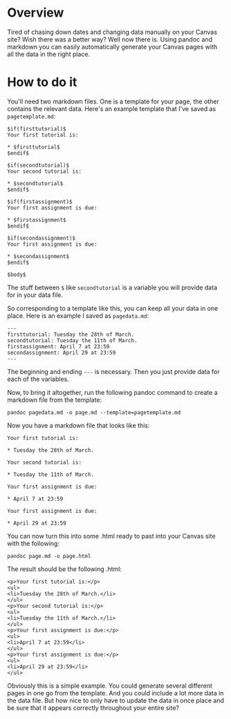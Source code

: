 
# Overview

Tired of chasing down dates and changing data manually on your Canvas site? Wish there was a better way? Well now there is. Using pandoc and markdown you can easily automatically generate your Canvas pages with all the data in the right place.

# How to do it

You'll need two markdown files. One is a template for your page, the other contains the relevant data. Here's an example template that I've saved as `pagetemplate.md`:

```
$if(firsttutorial)$
Your first tutorial is:

* $firsttutorial$
$endif$

$if(secondtutorial)$
Your second tutorial is:

* $secondtutorial$
$endif$

$if(firstassignment)$
Your first assignment is due:

* $firstassignment$
$endif$

$if(secondassignment)$
Your first assignment is due:

* $secondassignment$
$endif$

$body$
```

The stuff between `$` like `secondtutorial` is a variable you will provide data for in your data file.

So corresponding to a template like this, you can keep all your data in one place. Here is an example I saved as `pagedata.md`:

```
---
firsttutorial: Tuesday the 28th of March.
secondtutorial: Tuesday the 11th of March.
firstassignment: April 7 at 23:59
secondassignment: April 29 at 23:59
---

```

The beginning and ending `---` is necessary. Then you just provide data for each of the variables. 

Now, to bring it altogether, run the following pandoc command to create a markdown file from the template:

```
pandoc pagedata.md -o page.md --template=pagetemplate.md
```

Now you have a markdown file that looks like this:

```
Your first tutorial is:

* Tuesday the 28th of March.

Your second tutorial is:

* Tuesday the 11th of March.

Your first assignment is due:

* April 7 at 23:59

Your first assignment is due:

* April 29 at 23:59
```

You can now turn this into some .html ready to past into your Canvas site with the following:

```
pandoc page.md -o page.html
```

The result should be the following .html:

```
<p>Your first tutorial is:</p>
<ul>
<li>Tuesday the 28th of March.</li>
</ul>
<p>Your second tutorial is:</p>
<ul>
<li>Tuesday the 11th of March.</li>
</ul>
<p>Your first assignment is due:</p>
<ul>
<li>April 7 at 23:59</li>
</ul>
<p>Your first assignment is due:</p>
<ul>
<li>April 29 at 23:59</li>
</ul>
```

Obviously this is a simple example. You could generate several different pages in one go from the template. And you could include a lot more data in the data file. But how nice to only have to update the data in once place and be sure that it appears correctly throughout your entire site?



